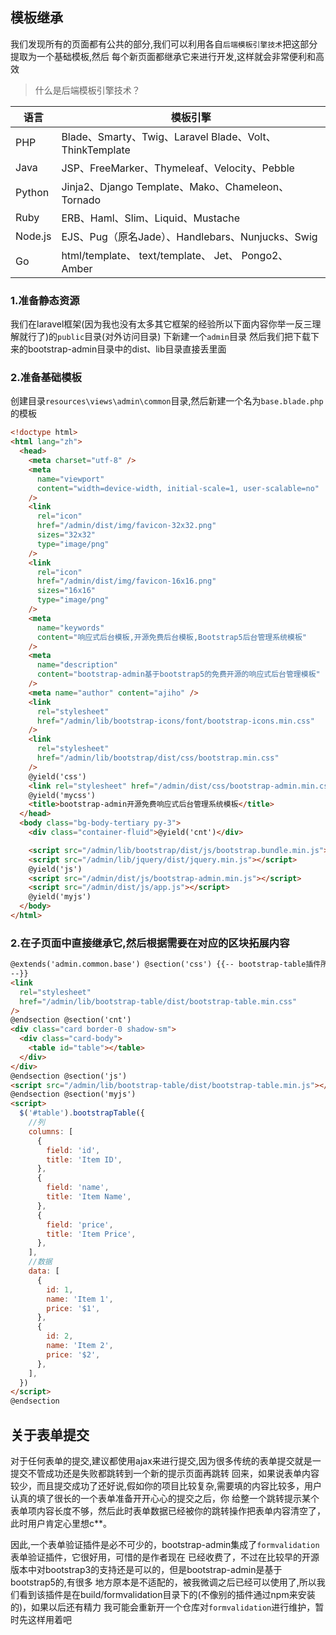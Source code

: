 ## 模板继承

我们发现所有的页面都有公共的部分,我们可以利用各自`后端模板引擎技术`把这部分提取为一个基础模板,然后
每个新页面都继承它来进行开发,这样就会非常便利和高效

> 什么是后端模板引擎技术？

| 语言    | 模板引擎                                                |
| ------- | ------------------------------------------------------- |
| PHP     | Blade、Smarty、Twig、Laravel Blade、Volt、ThinkTemplate |
| Java    | JSP、FreeMarker、Thymeleaf、Velocity、Pebble            |
| Python  | Jinja2、Django Template、Mako、Chameleon、Tornado       |
| Ruby    | ERB、Haml、Slim、Liquid、Mustache                       |
| Node.js | EJS、Pug（原名Jade）、Handlebars、Nunjucks、Swig        |
| Go      | html/template、 text/template、 Jet、 Pongo2、 Amber    |

### 1.准备静态资源

我们在laravel框架(因为我也没有太多其它框架的经验所以下面内容你举一反三理解就行了)的`public`目录(对外访问目录)
下新建一个`admin`目录
然后我们把下载下来的bootstrap-admin目录中的dist、lib目录直接丢里面

### 2.准备基础模板

创建目录`resources\views\admin\common`目录,然后新建一个名为`base.blade.php`的模板

```html
<!doctype html>
<html lang="zh">
  <head>
    <meta charset="utf-8" />
    <meta
      name="viewport"
      content="width=device-width, initial-scale=1, user-scalable=no"
    />
    <link
      rel="icon"
      href="/admin/dist/img/favicon-32x32.png"
      sizes="32x32"
      type="image/png"
    />
    <link
      rel="icon"
      href="/admin/dist/img/favicon-16x16.png"
      sizes="16x16"
      type="image/png"
    />
    <meta
      name="keywords"
      content="响应式后台模板,开源免费后台模板,Bootstrap5后台管理系统模板"
    />
    <meta
      name="description"
      content="bootstrap-admin基于bootstrap5的免费开源的响应式后台管理模板"
    />
    <meta name="author" content="ajiho" />
    <link
      rel="stylesheet"
      href="/admin/lib/bootstrap-icons/font/bootstrap-icons.min.css"
    />
    <link
      rel="stylesheet"
      href="/admin/lib/bootstrap/dist/css/bootstrap.min.css"
    />
    @yield('css')
    <link rel="stylesheet" href="/admin/dist/css/bootstrap-admin.min.css" />
    @yield('mycss')
    <title>bootstrap-admin开源免费响应式后台管理系统模板</title>
  </head>
  <body class="bg-body-tertiary py-3">
    <div class="container-fluid">@yield('cnt')</div>

    <script src="/admin/lib/bootstrap/dist/js/bootstrap.bundle.min.js"></script>
    <script src="/admin/lib/jquery/dist/jquery.min.js"></script>
    @yield('js')
    <script src="/admin/dist/js/bootstrap-admin.min.js"></script>
    <script src="/admin/dist/js/app.js"></script>
    @yield('myjs')
  </body>
</html>
```

### 2.在子页面中直接继承它,然后根据需要在对应的区块拓展内容

```html
@extends('admin.common.base') @section('css') {{-- bootstrap-table插件所需样式
--}}
<link
  rel="stylesheet"
  href="/admin/lib/bootstrap-table/dist/bootstrap-table.min.css"
/>
@endsection @section('cnt')
<div class="card border-0 shadow-sm">
  <div class="card-body">
    <table id="table"></table>
  </div>
</div>
@endsection @section('js')
<script src="/admin/lib/bootstrap-table/dist/bootstrap-table.min.js"></script>
@endsection @section('myjs')
<script>
  $('#table').bootstrapTable({
    //列
    columns: [
      {
        field: 'id',
        title: 'Item ID',
      },
      {
        field: 'name',
        title: 'Item Name',
      },
      {
        field: 'price',
        title: 'Item Price',
      },
    ],
    //数据
    data: [
      {
        id: 1,
        name: 'Item 1',
        price: '$1',
      },
      {
        id: 2,
        name: 'Item 2',
        price: '$2',
      },
    ],
  })
</script>
@endsection
```

## 关于表单提交

对于任何表单的提交,建议都使用ajax来进行提交,因为很多传统的表单提交就是一提交不管成功还是失败都跳转到一个新的提示页面再跳转
回来，如果说表单内容较少，而且提交成功了还好说,假如你的项目比较复杂,需要填的内容比较多，用户认真的填了很长的一个表单准备开开心心的提交之后，你
给整一个跳转提示某个表单项内容长度不够，然后此时表单数据已经被你的跳转操作把表单内容清空了，此时用户肯定心里想c\*\*。

因此,一个表单验证插件是必不可少的，bootstrap-admin集成了`formvalidation`表单验证插件，它很好用，可惜的是作者现在
已经收费了，不过在比较早的开源版本中对bootstrap3的支持还是可以的，但是bootstrap-admin是基于bootstrap5的,有很多
地方原本是不适配的，被我微调之后已经可以使用了,所以我们看到该插件是在build/formvalidation目录下的(不像别的插件通过npm来安装的)，如果以后还有精力
我可能会重新开一个仓库对`formvalidation`进行维护，暂时先这样用着吧
